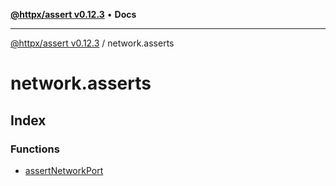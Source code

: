 [**@httpx/assert v0.12.3**](../README.md) • **Docs**

***

[@httpx/assert v0.12.3](../README.md) / network.asserts

# network.asserts

## Index

### Functions

- [assertNetworkPort](functions/assertNetworkPort.md)
